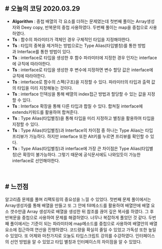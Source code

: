 ## # 오늘의 코딩 2020.03.29
- **Algorithm** : 중첩 배열의 각 요소를 더하는 문제였는데 첫번째 풀이는 Array생성자와 Deey copy, 반복문의 중첩 사용하였다. 두번째 풀이는 map을 중첩으로 사용하였다.
- **Ts** : 함수의 파라미터가 객체인 경우 구체적인 타입을 지정해야한다.
- **Ts** : 타입의 중복을 제거하는 방법으로는 Type Alias(타입별칭)를 통한 방법과 Interface를 통한 방법이 있다.
- **Ts** : interface로 타입을 생성한 후 함수 파라미터에 지정한 경우 인자는 interface에 규칙에 따라야한다.
- **Ts** : interface로 타입을 생성한 후 변수에 지정하면 변수 할당 값은 interface에 규칙에 따라야한다.
- **Ts** : interface로 함수의 스펙(구조)을 지정할 수 있다. 파라미터의 타입과 출력 값의 타입을 미리 지정해놓는 것이다.
- **Ts** : interface 인덱싱을 통해 배열의 index접근 방법과 할당할 수 있는 값을 지정할 수 있다.
- **Ts** : Interface 확장을 통해 다른 타입과 합칠 수 있다. 합쳐질 interface에 extends키워드를 활용하여 합쳐준다.
- **Ts** : Type Alias(타입별칭)을 통해 타입을 미리 지정하고 별칭을 활용하여 타입을 지정할 수 있다.
- **Ts** : Type Alias(타입별칭)과 Interface의 차이점 중 하나는 Type Alias는 타입 프리뷰가 가능하다. 하지만 interface 또한 Alt키를 누르면 프리뷰를 확인할 수 있다.
- **Ts** : Type Alias(타입별칭)과 interface에 가장 큰 차이점은 Type Alias(타입별칭)은 확장이 불가능하다. 그렇기 때문에 공식문서에도 나와있듯이 가능한 interface로 선언해야한다.

<br>

## # 느낀점
알고리즘 문제를 풀며 리팩토링의 중요성을 느낄 수 있었다. 첫번째 문제 풀이에서는 Array생성자를 통해 배열을 만들고 또 그 안에 fill메소드를 활용하여 배열안에 배열 요소 갯수만큼 Array 생성자로 배열을 생성한 뒤 참조를 끊어 깊은 복사를 하였다. 그 후 반복문을 중첩으로 사용하여 문제를 해결하였다. 너무나 복잡하게 풀었던 것 같다. 두번째 풀이에서는 기준이 되는 파라미터에 map메소드를 중첩으로 사용하여 배열안의 배열 요소에 접근하여 연산을 진행하였다. 코드량을 확실히 줄일 수 있었고 가독성 또한 높일 수 있었다. 또 어제와 마찬가지로 오늘도 타입스크립트 강의를 수강하였다. 인터페이스의 선언 방법을 알 수 있었고 타입 별칭과 인터페이스의 차이점을 알 수 있었다.

